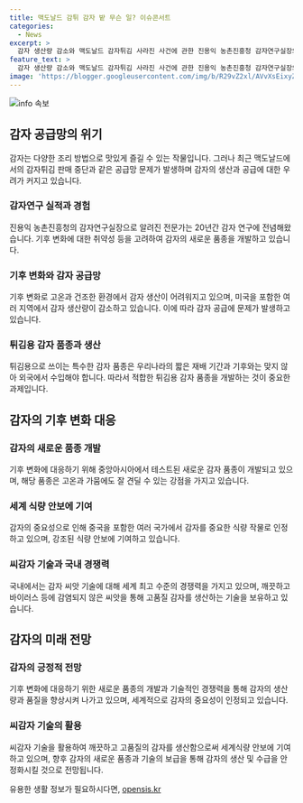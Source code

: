 ```yaml
---
title: 맥도날드 감튀 감자 밭 무슨 일? 이슈콘서트
categories:
  - News
excerpt: >
  감자 생산량 감소와 맥도날드 감자튀김 사라진 사건에 관한 진용익 농촌진흥청 감자연구실장의 인터뷰. 감자의 고향, 강원도 출신이자 감자 연구에 20년 전념한 그는 기후변화로 생산이 위협받는 감자를 보호하기 위한 품종 개발에 최선을 다하고 있다고 밝혀. 또한, 우리나라의 씨감자 기술은 세계 최고 수준이며, 중국에서는 감자를 식량 작물로 인정하고 소비를 촉진하는 중요성을 부각하고 있다며 향후 기후 변화 대응을 위한 품종들을 개발 중이라고 전했다.
feature_text: >
  감자 생산량 감소와 맥도날드 감자튀김 사라진 사건에 관한 진용익 농촌진흥청 감자연구실장의 인터뷰. 감자의 고향, 강원도 출신이자 감자 연구에 20년 전념한 그는 기후변화로 생산이 위협받는 감자를 보호하기 위한 품종 개발에 최선을 다하고 있다고 밝혀. 또한, 우리나라의 씨감자 기술은 세계 최고 수준이며, 중국에서는 감자를 식량 작물로 인정하고 소비를 촉진하는 중요성을 부각하고 있다며 향후 기후 변화 대응을 위한 품종들을 개발 중이라고 전했다.
image: 'https://blogger.googleusercontent.com/img/b/R29vZ2xl/AVvXsEixyZcFfHzMRdzZMjFBmAUKJYCLCGyLL1o632UiGVXcaFdKo_bkvkuCioo0uUKlGfBVcT3P84aROyZIXSBEx3Aw5nCQ3pTgDom1WDC4m8eifvWiAmWEEVb4x6G_l8C0QH225ldMjyaFvpxGEBGNO37VmDTDMHGhJPq73UglMfDca1-0aw/s1600/blogspot.png'
---
```


<p><img src="https://blogger.googleusercontent.com/img/b/R29vZ2xl/AVvXsEixyZcFfHzMRdzZMjFBmAUKJYCLCGyLL1o632UiGVXcaFdKo_bkvkuCioo0uUKlGfBVcT3P84aROyZIXSBEx3Aw5nCQ3pTgDom1WDC4m8eifvWiAmWEEVb4x6G_l8C0QH225ldMjyaFvpxGEBGNO37VmDTDMHGhJPq73UglMfDca1-0aw/s1600/blogspot.png" alt="info 속보" /></p>

<h2 data-ke-size="size26">감자 공급망의 위기</h2>

<p data-ke-size="size16">감자는 다양한 조리 방법으로 맛있게 즐길 수 있는 작물입니다. 그러나 최근 맥도날드에서의 감자튀김 판매 중단과 같은 공급망 문제가 발생하며 감자의 생산과 공급에 대한 우려가 커지고 있습니다. </p>

<h3>감자연구 실적과 경험</h3>

<p data-ke-size="size16">진용익 농촌진흥청의 감자연구실장으로 알려진 전문가는 20년간 감자 연구에 전념해왔습니다. 기후 변화에 대한 취약성 등을 고려하여 감자의 새로운 품종을 개발하고 있습니다.</p>

<h3>기후 변화와 감자 공급망</h3>

<p data-ke-size="size16">기후 변화로 고온과 건조한 환경에서 감자 생산이 어려워지고 있으며, 미국을 포함한 여러 지역에서 감자 생산량이 감소하고 있습니다. 이에 따라 감자 공급에 문제가 발생하고 있습니다.</p>

<h3>튀김용 감자 품종과 생산</h3>

<p data-ke-size="size16">튀김용으로 쓰이는 특수한 감자 품종은 우리나라의 짧은 재배 기간과 기후와는 맞지 않아 외국에서 수입해야 합니다. 따라서 적합한 튀김용 감자 품종을 개발하는 것이 중요한 과제입니다.</p>

<h2 data-ke-size="size26">감자의 기후 변화 대응</h2>

<h3>감자의 새로운 품종 개발</h3>

<p data-ke-size="size16">기후 변화에 대응하기 위해 중앙아시아에서 테스트된 새로운 감자 품종이 개발되고 있으며, 해당 품종은 고온과 가뭄에도 잘 견딜 수 있는 강점을 가지고 있습니다.</p>

<h3>세계 식량 안보에 기여</h3>

<p data-ke-size="size16">감자의 중요성으로 인해 중국을 포함한 여러 국가에서 감자를 중요한 식량 작물로 인정하고 있으며, 강조된 식량 안보에 기여하고 있습니다.</p>

<h3>씨감자 기술과 국내 경쟁력</h3>

<p data-ke-size="size16">국내에서는 감자 씨앗 기술에 대해 세계 최고 수준의 경쟁력을 가지고 있으며, 깨끗하고 바이러스 등에 감염되지 않은 씨앗을 통해 고품질 감자를 생산하는 기술을 보유하고 있습니다.</p>

<h2 data-ke-size="size26">감자의 미래 전망</h2>

<h3>감자의 긍정적 전망</h3>

<p data-ke-size="size16">기후 변화에 대응하기 위한 새로운 품종의 개발과 기술적인 경쟁력을 통해 감자의 생산량과 품질을 향상시켜 나가고 있으며, 세계적으로 감자의 중요성이 인정되고 있습니다.</p>

<h3>씨감자 기술의 활용</h3>

<p data-ke-size="size16">씨감자 기술을 활용하여 깨끗하고 고품질의 감자를 생산함으로써 세계식량 안보에 기여하고 있으며, 향후 감자의 새로운 품종과 기술의 보급을 통해 감자의 생산 및 수급을 안정화시킬 것으로 전망됩니다.</p>
유용한 생활 정보가 필요하시다면, <a href="https://opensis.kr" rel="dofollow">opensis.kr</a>


